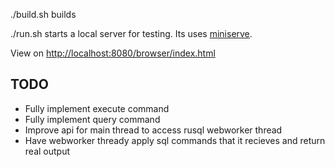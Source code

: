 
./build.sh builds

./run.sh starts a local server for testing. Its uses [miniserve](https://crates.io/crates/miniserve).

View on [http://localhost:8080/browser/index.html](http://localhost:8080/browser/index.html)

## TODO

- Fully implement execute command
- Fully implement query command
- Improve api for main thread to access rusql webworker thread
- Have webworker thready apply sql commands that it recieves and return real output